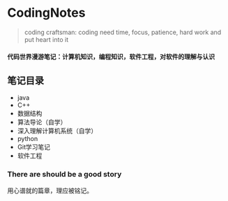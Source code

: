 # CodingNotes

> coding craftsman: coding need time, focus, patience, hard work and put heart into it

#### 代码世界漫游笔记：计算机知识，编程知识，软件工程，对软件的理解与认识
## 笔记目录
* java 
* C++
* 数据结构
* 算法导论（自学）
* 深入理解计算机系统（自学）
* python 
* Git学习笔记
* 软件工程

### There are should be a good story
用心谱就的篇章，理应被铭记。
